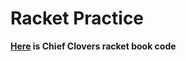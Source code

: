 #  Racket Practice

**[Here](https://github.com/Clover-Chief/racket-book) is Chief Clovers racket book code**
